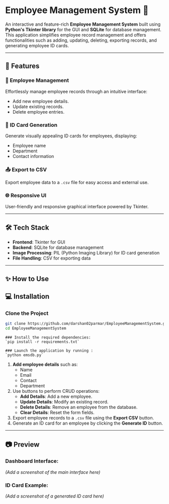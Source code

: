# Employee Management System 🏢

An interactive and feature-rich **Employee Management System** built using **Python's Tkinter library** for the GUI and **SQLite** for database management. This application simplifies employee record management and offers functionalities such as adding, updating, deleting, exporting records, and generating employee ID cards.

---

## 🚀 Features

### 🌟 Employee Management  
Effortlessly manage employee records through an intuitive interface:
- Add new employee details.
- Update existing records.
- Delete employee entries.

### 🎫 ID Card Generation  
Generate visually appealing ID cards for employees, displaying:
- Employee name  
- Department  
- Contact information  

### 📤 Export to CSV  
Export employee data to a `.csv` file for easy access and external use.

### 🌐 Responsive UI  
User-friendly and responsive graphical interface powered by Tkinter.

---

## 🛠️ Tech Stack

- **Frontend**: Tkinter for GUI  
- **Backend**: SQLite for database management  
- **Image Processing**: PIL (Python Imaging Library) for ID card generation  
- **File Handling**: CSV for exporting data  

---
## ✨ How to Use

## 💻 Installation

### Clone the Project
```bash
git clone https://github.com/darshan02parmar/EmployeeManagementSystem.git
cd EmployeeManagementSystem
```
```
### Install the required dependencies:
`pip install -r requirements.txt`
```
```
### Launch the application by running :
`python emsdb.py`
```
1. **Add employee details** such as:
   - Name  
   - Email  
   - Contact  
   - Department  
2. Use buttons to perform CRUD operations:
   - **Add Details**: Add a new employee.  
   - **Update Details**: Modify an existing record.  
   - **Delete Details**: Remove an employee from the database.  
   - **Clear Details**: Reset the form fields.  
3. Export employee records to a `.csv` file using the **Export CSV** button.  
4. Generate an ID card for an employee by clicking the **Generate ID** button.  

---

## 📷 Preview

### Dashboard Interface:

_(Add a screenshot of the main interface here)_  

### ID Card Example:

_(Add a screenshot of a generated ID card here)_  


